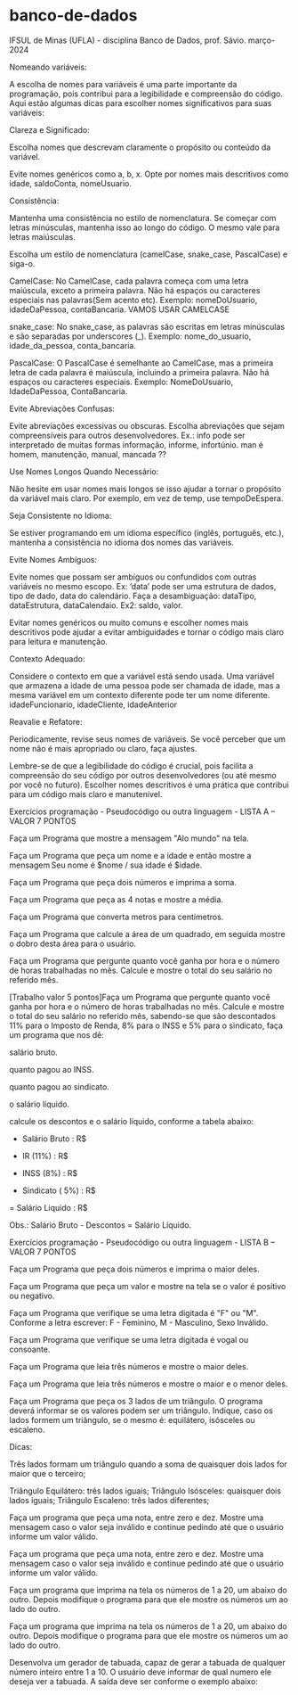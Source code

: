 # banco-de-dados
IFSUL de Minas (UFLA) - disciplina Banco de Dados, prof. Sávio. março-2024

Nomeando variáveis: 

A escolha de nomes para variáveis é uma parte importante da programação, pois contribui para a legibilidade e compreensão do código. Aqui estão algumas dicas para escolher nomes significativos para suas variáveis: 

Clareza e Significado: 

Escolha nomes que descrevam claramente o propósito ou conteúdo da variável. 

Evite nomes genéricos como a, b, x. Opte por nomes mais descritivos como idade, saldoConta, nomeUsuario. 

Consistência: 

Mantenha uma consistência no estilo de nomenclatura. Se começar com letras minúsculas, mantenha isso ao longo do código. O mesmo vale para letras maiúsculas. 

Escolha um estilo de nomenclatura (camelCase, snake_case, PascalCase) e siga-o. 

CamelCase: No CamelCase, cada palavra começa com uma letra maiúscula, exceto a primeira palavra. Não há espaços ou caracteres especiais nas palavras(Sem acento etc). Exemplo: nomeDoUsuario, idadeDaPessoa, contaBancaria. VAMOS USAR CAMELCASE 

snake_case: No snake_case, as palavras são escritas em letras minúsculas e são separadas por underscores (_). Exemplo: nome_do_usuario, idade_da_pessoa, conta_bancaria. 

PascalCase: O PascalCase é semelhante ao CamelCase, mas a primeira letra de cada palavra é maiúscula, incluindo a primeira palavra. Não há espaços ou caracteres especiais. Exemplo: NomeDoUsuario, IdadeDaPessoa, ContaBancaria. 

Evite Abreviações Confusas: 

Evite abreviações excessivas ou obscuras. Escolha abreviações que sejam compreensíveis para outros desenvolvedores. Ex.: info pode ser interpretado de muitas formas informação, informe, infortúnio. man é homem, manutenção, manual, mancada ?? 

Use Nomes Longos Quando Necessário: 

Não hesite em usar nomes mais longos se isso ajudar a tornar o propósito da variável mais claro. Por exemplo, em vez de temp, use tempoDeEspera. 

Seja Consistente no Idioma: 

Se estiver programando em um idioma específico (inglês, português, etc.), mantenha a consistência no idioma dos nomes das variáveis. 

 

Evite Nomes Ambíguos: 

Evite nomes que possam ser ambíguos ou confundidos com outras variáveis no mesmo escopo. Ex: ‘data’ pode ser uma estrutura de dados, tipo de dado, data do calendário. Faça a desambiguação: dataTipo, dataEstrutura, dataCalendaio. Ex2: saldo, valor. 

Evitar nomes genéricos ou muito comuns e escolher nomes mais descritivos pode ajudar a evitar ambiguidades e tornar o código mais claro para leitura e manutenção. 

Contexto Adequado: 

Considere o contexto em que a variável está sendo usada. Uma variável que armazena a idade de uma pessoa pode ser chamada de idade, mas a mesma variável em um contexto diferente pode ter um nome diferente. idadeFuncionario, idadeCliente, idadeAnterior 

Reavalie e Refatore: 

Periodicamente, revise seus nomes de variáveis. Se você perceber que um nome não é mais apropriado ou claro, faça ajustes. 

Lembre-se de que a legibilidade do código é crucial, pois facilita a compreensão do seu código por outros desenvolvedores (ou até mesmo por você no futuro). Escolher nomes descritivos é uma prática que contribui para um código mais claro e manutenível. 

 

 

 

Exercícios programação - Pseudocódigo ou outra linguagem  - LISTA A – VALOR 7 PONTOS 

Faça um Programa que mostre a mensagem "Alo mundo" na tela. 

Faça um Programa que peça um nome e a idade e então mostre a mensagem Seu nome é $nome / sua idade é $idade. 

Faça um Programa que peça dois números e imprima a soma. 

Faça um Programa que peça as 4 notas e mostre a média. 

Faça um Programa que converta metros para centímetros. 

Faça um Programa que calcule a área de um quadrado, em seguida mostre o dobro desta área para o usuário. 

Faça um Programa que pergunte quanto você ganha por hora e o número de horas trabalhadas no mês. Calcule e mostre o total do seu salário no referido mês. 

[Trabalho valor 5 pontos]Faça um Programa que pergunte quanto você ganha por hora e o número de horas trabalhadas no mês. Calcule e mostre o total do seu salário no referido mês, sabendo-se que são descontados 11% para o Imposto de Renda, 8% para o INSS e 5% para o sindicato, faça um programa que nos dê: 

salário bruto. 

quanto pagou ao INSS. 

quanto pagou ao sindicato. 

o salário líquido. 

calcule os descontos e o salário líquido, conforme a tabela abaixo: 

+ Salário Bruto : R$ 

- IR (11%) : R$ 

- INSS (8%) : R$ 

- Sindicato ( 5%) : R$ 

= Salário Liquido : R$ 

Obs.: Salário Bruto - Descontos = Salário Líquido. 

 

Exercícios programação - Pseudocódigo ou outra linguagem  - LISTA B – VALOR 7 PONTOS 

Faça um Programa que peça dois números e imprima o maior deles. 

Faça um Programa que peça um valor e mostre na tela se o valor é positivo ou negativo. 

Faça um Programa que verifique se uma letra digitada é "F" ou "M". Conforme a letra escrever: F - Feminino, M - Masculino, Sexo Inválido. 

Faça um Programa que verifique se uma letra digitada é vogal ou consoante. 

Faça um Programa que leia três números e mostre o maior deles. 

Faça um Programa que leia três números e mostre o maior e o menor deles. 

Faça um Programa que peça os 3 lados de um triângulo. O programa deverá informar se os valores podem ser um triângulo. Indique, caso os lados formem um triângulo, se o mesmo é: equilátero, isósceles ou escaleno. 

Dicas: 

Três lados formam um triângulo quando a soma de quaisquer dois lados for maior que o terceiro; 

Triângulo Equilátero: três lados iguais; Triângulo Isósceles: quaisquer dois lados iguais; Triângulo Escaleno: três lados diferentes; 

Faça um programa que peça uma nota, entre zero e dez. Mostre uma mensagem caso o valor seja inválido e continue pedindo até que o usuário informe um valor válido. 

Faça um programa que peça uma nota, entre zero e dez. Mostre uma mensagem caso o valor seja inválido e continue pedindo até que o usuário informe um valor válido. 

Faça um programa que imprima na tela os números de 1 a 20, um abaixo do outro. Depois modifique o programa para que ele mostre os números um ao lado do outro. 

Faça um programa que imprima na tela os números de 1 a 20, um abaixo do outro. Depois modifique o programa para que ele mostre os números um ao lado do outro. 

Desenvolva um gerador de tabuada, capaz de gerar a tabuada de qualquer número inteiro entre 1 a 10. O usuário deve informar de qual numero ele deseja ver a tabuada. A saída deve ser conforme o exemplo abaixo: 

 
